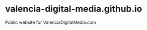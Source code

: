 valencia-digital-media.github.io
================================

Public website for ValenciaDigitalMedia.com
